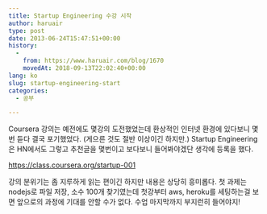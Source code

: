 ```yaml
---
title: Startup Engineering 수강 시작
author: haruair
type: post
date: 2013-06-24T15:47:51+00:00
history:
  - 
    from: https://www.haruair.com/blog/1670
    movedAt: 2018-09-13T22:02:40+00:00
lang: ko
slug: startup-engineering-start
categories:
  - 공부

---
```

Coursera 강의는 예전에도 몇강의 도전했었는데 환상적인 인터넷 환경에 있다보니 몇번 듣다 결국 포기했었다. (게으른 것도 절반 이상이긴 하지만.) Startup Engineering은 HN에서도 그렇고 추천글을 몇번이고 보다보니 들어봐야겠단 생각에 등록을 했다.

<a href="https://class.coursera.org/startup-001" title="Coursera Startup Engineering" target="_blank">https://class.coursera.org/startup-001<br /> </a>

강의 분위기는 좀 지루하게 읽는 편이긴 하지만 내용은 상당히 흥미롭다. 첫 과제는 nodejs로 파일 저장, 소수 100개 찾기였는데 첫강부터 aws, heroku를 세팅하는걸 보면 앞으로의 과정에 기대를 안할 수가 없다. 수업 마지막까지 부지런히 들어야지!